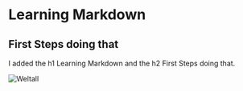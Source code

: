 # Learning Markdown

## First Steps doing that

I added the h1 Learning Markdown and the h2 First Steps doing that.

![Weltall](https://images.unsplash.com/photo-1462331940025-496dfbfc7564?q=80&w=2711&auto=format&fit=crop&ixlib=rb-4.0.3&ixid=M3wxMjA3fDB8MHxwaG90by1wYWdlfHx8fGVufDB8fHx8fA%3D%3D)
